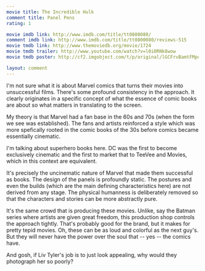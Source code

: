 ```yaml
---
movie title: The Incredible Hulk
comment title: Panel Pens
rating: 1

movie imdb link: http://www.imdb.com/title/tt0800080/
comment imdb link: http://www.imdb.com/title/tt0800080/reviews-515
movie tmdb link: http://www.themoviedb.org/movie/1724
movie tmdb trailer: http://www.youtube.com/watch?v=l0i0RNk8wow
movie tmdb poster: http://cf2.imgobject.com/t/p/original/lGCFrvBamtFMpugGfylbxOAIlKk.jpg

layout: comment
---
```


I'm not sure what it is about Marvel comics that turns their movies into unsuccessful films. There's some profound consistency in the approach. It clearly originates in a specific concept of what the essence of comic books are about so what matters in translating to the screen.

My theory is that Marvel had a fan base in the 60s and 70s (when the form we see was established). The fans and artists reinforced a style which was more spefically rooted in the comic books of the 30s before comics became essentially cinematic.

I'm talking about superhero books here. DC was the first to become exclusively cinematic and the first to market that to TeeVee and Movies, which in this context are equivalent.

It's precisely the uncinematic nature of Marvel that made them successful as books. The design of the panels is profoundly static. The postures and even the builds (which are the main defining characteristics here) are not derived from any stage. The physical humanness is deliberately removed so that the characters and stories can be more abstractly pure.

It's the same crowd that is producing these movies. Unlike, say the Batman series where artists are given great freedom, this production shop controls the approach tightly. That's probably good for the brand, but it makes for pretty tepid movies. Oh, these can be as loud and colorful as the next guy's. But they will never have the power over the soul that -- yes -- the comics have.

And gosh, if Liv Tyler's job is to just look appealing, why would they photograph her so poorly?